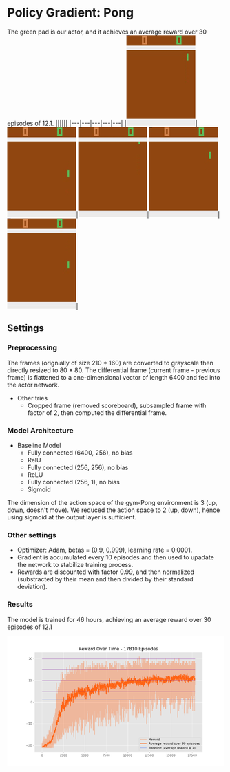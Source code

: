# Policy Gradient: Pong

The green pad is our actor, and it achieves an average reward over 30 episodes of 12.1.
||||||
|---|---|---|---|---|
|![Game 1](./results/videos/play1.gif)|![Game 2](./results/videos/play2.gif)|![Game 3](./results/videos/play3.gif)|![Game 4](./results/videos/play4.gif)|![Game 5](./results/videos/play5.gif)|

## Settings
### Preprocessing
The frames (orignially of size 210 * 160) are converted to grayscale then directly resized to 80 * 80. The differential frame (current frame - previous frame) is flattened to a one-dimensional vector of length 6400 and fed into the actor network.
- Other tries
    - Cropped frame (removed scoreboard), subsampled frame with factor of 2, then computed the differential frame.

### Model Architecture
- Baseline Model
    - Fully connected (6400, 256), no bias
    - RelU
    - Fully connected (256, 256), no bias
    - ReLU
    - Fully connected (256, 1), no bias
    - Sigmoid

The dimension of the action space of the gym-Pong environment is 3 (up, down, doesn't move). We reduced the action space to 2 (up, down), hence using sigmoid at the output layer is sufficient.
### Other settings
- Optimizer: Adam, betas = (0.9, 0.999), learning rate = 0.0001.
- Gradient is accumulated every 10 episodes and then used to upadate the network to stabilize training process.
- Rewards are discounted with factor 0.99, and then normalized (substracted by their mean and then divided by their standard deviation).
### Results

The model is trained for 46 hours, achieving an average reward over 30 episodes of 12.1

![Rewards](./results/reward.png)